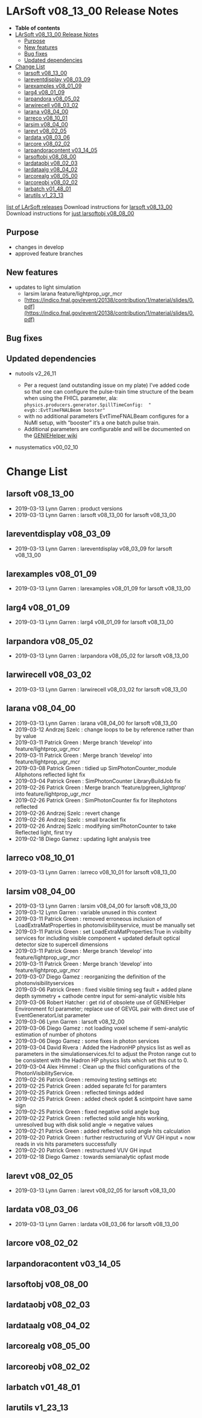 LArSoft v08_13_00 Release Notes
======================================================================

-   **Table of contents**
-   [LArSoft v08_13_00 Release Notes](#LArSoft-v08_13_00-Release-Notes)
    -   [Purpose](#Purpose)
    -   [New features](#New-features)
    -   [Bug fixes](#Bug-fixes)
    -   [Updated dependencies](#Updated-dependencies)
-   [Change List](#Change-List)
    -   [larsoft v08_13_00](#larsoft-v08_13_00)
    -   [lareventdisplay v08_03_09](#lareventdisplay-v08_03_09)
    -   [larexamples v08_01_09](#larexamples-v08_01_09)
    -   [larg4 v08_01_09](#larg4-v08_01_09)
    -   [larpandora v08_05_02](#larpandora-v08_05_02)
    -   [larwirecell v08_03_02](#larwirecell-v08_03_02)
    -   [larana v08_04_00](#larana-v08_04_00)
    -   [larreco v08_10_01](#larreco-v08_10_01)
    -   [larsim v08_04_00](#larsim-v08_04_00)
    -   [larevt v08_02_05](#larevt-v08_02_05)
    -   [lardata v08_03_06](#lardata-v08_03_06)
    -   [larcore v08_02_02](#larcore-v08_02_02)
    -   [larpandoracontent v03_14_05](#larpandoracontent-v03_14_05)
    -   [larsoftobj v08_08_00](#larsoftobj-v08_08_00)
    -   [lardataobj v08_02_03](#lardataobj-v08_02_03)
    -   [lardataalg v08_04_02](#lardataalg-v08_04_02)
    -   [larcorealg v08_05_00](#larcorealg-v08_05_00)
    -   [larcoreobj v08_02_02](#larcoreobj-v08_02_02)
    -   [larbatch v01_48_01](#larbatch-v01_48_01)
    -   [larutils v1_23_13](#larutils-v1_23_13)

[list of LArSoft releases](LArSoft_release_list)
Download instructions for [larsoft v08_13_00](http://scisoft.fnal.gov/scisoft/bundles/larsoft/v08_13_00/larsoft-v08_13_00.html)
Download instructions for [just larsoftobj v08_08_00](http://scisoft.fnal.gov/scisoft/bundles/larsoftobj/v08_08_00/larsoftobj-v08_08_00.html)

Purpose
--------------------

-   changes in develop
-   approved feature branches

New features
------------------------------

-   updates to light simulation
    -   larsim larana feature/lightprop_ugr_mcr
    -   [https://indico.fnal.gov/event/20138/contribution/1/material/slides/0.pdf](https://indico.fnal.gov/event/20138/contribution/1/material/slides/0.pdf)

Bug fixes
------------------------

Updated dependencies
----------------------------------------------

-   nutools v2_26_11
    -   Per a request (and outstanding issue on my plate) I’ve added code so that one can configure the pulse-train time structure of the beam when using the FHICL parameter, ala: `physics.producers.generator.SpillTimeConfig:  " evgb::EvtTimeFNALBeam booster"`
    -   with no additional parameters EvtTimeFNALBeam configures for a NuMI setup, with “booster” it’s a one batch pulse train.
    -   Additional parameters are configurable and will be documented on the [GENIEHelper wiki](https://cdcvs.fnal.gov/redmine/projects/nutools/wiki/GENIEHelper)

-   nusystematics v00_02_10

Change List
============================

larsoft v08_13_00
------------------------------------------

-   2019-03-13 Lynn Garren : product versions
-   2019-03-13 Lynn Garren : larsoft v08_13_00 for larsoft v08_13_00

lareventdisplay v08_03_09
----------------------------------------------------------

-   2019-03-13 Lynn Garren : lareventdisplay v08_03_09 for larsoft v08_13_00

larexamples v08_01_09
--------------------------------------------------

-   2019-03-13 Lynn Garren : larexamples v08_01_09 for larsoft v08_13_00

larg4 v08_01_09
--------------------------------------

-   2019-03-13 Lynn Garren : larg4 v08_01_09 for larsoft v08_13_00

larpandora v08_05_02
------------------------------------------------

-   2019-03-13 Lynn Garren : larpandora v08_05_02 for larsoft v08_13_00

larwirecell v08_03_02
--------------------------------------------------

-   2019-03-13 Lynn Garren : larwirecell v08_03_02 for larsoft v08_13_00

larana v08_04_00
----------------------------------------

-   2019-03-13 Lynn Garren : larana v08_04_00 for larsoft v08_13_00
-   2019-03-12 Andrzej Szelc : change loops to be by reference rather than by value
-   2019-03-11 Patrick Green : Merge branch ‘develop’ into feature/lightprop_ugr_mcr
-   2019-03-11 Patrick Green : Merge branch ‘develop’ into feature/lightprop_ugr_mcr
-   2019-03-08 Patrick Green : tidied up SimPhotonCounter_module Allphotons reflected light fix
-   2019-03-04 Patrick Green : SimPhotonCounter LibraryBuildJob fix
-   2019-02-26 Patrick Green : Merge branch ‘feature/pgreen_lightprop’ into feature/lightprop_ugr_mcr
-   2019-02-26 Patrick Green : SimPhotonCounter fix for litephotons reflected
-   2019-02-26 Andrzej Szelc : revert change
-   2019-02-26 Andrzej Szelc : small bracket fix
-   2019-02-26 Andrzej Szelc : modifying simPhotonCounter to take Reflected light, first try
-   2019-02-18 Diego Gamez : updating light analysis tree

larreco v08_10_01
------------------------------------------

-   2019-03-13 Lynn Garren : larreco v08_10_01 for larsoft v08_13_00

larsim v08_04_00
----------------------------------------

-   2019-03-13 Lynn Garren : larsim v08_04_00 for larsoft v08_13_00
-   2019-03-12 Lynn Garren : variable unused in this context
-   2019-03-11 Patrick Green : removed erroneous inclusion of LoadExtraMatProperties in photonvisibilityservice, must be manually set
-   2019-03-11 Patrick Green : set LoadExtraMatProperties:True in visibilty services for including visible component + updated default optical detector size to supercell dimensions
-   2019-03-11 Patrick Green : Merge branch ‘develop’ into feature/lightprop_ugr_mcr
-   2019-03-11 Patrick Green : Merge branch ‘develop’ into feature/lightprop_ugr_mcr
-   2019-03-07 Diego Gamez : reorganizing the definition of the photonvisibilityservices
-   2019-03-06 Patrick Green : fixed visible timing seg fault + added plane depth symmetry + cathode centre input for semi-analytic visible hits
-   2019-03-06 Robert Hatcher : get rid of obsolete use of GENIEHelper Environment fcl parameter; replace use of GEVGL pair with direct use of EventGeneratorList parameter
-   2019-03-06 Lynn Garren : larsoft v08_12_00
-   2019-03-06 Diego Gamez : not loading voxel scheme if semi-analytic estimation of number of photons
-   2019-03-06 Diego Gamez : some fixes in photon services
-   2019-03-04 David Rivera : Added the HadronHP physics list as well as parameters in the simulationservices.fcl to adjust the Proton range cut to be consistent with the Hadron HP physics lists which set this cut to 0.
-   2019-03-04 Alex Himmel : Clean up the fhicl configurations of the PhotonVisibilityService.
-   2019-02-26 Patrick Green : removing testing settings etc
-   2019-02-25 Patrick Green : added separate fcl for paramters
-   2019-02-25 Patrick Green : reflected timings added
-   2019-02-25 Patrick Green : added check opdet & scintpoint have same sign
-   2019-02-25 Patrick Green : fixed negative solid angle bug
-   2019-02-22 Patrick Green : reflected solid angle hits working, unresolved bug with disk solid angle -\> negative values
-   2019-02-21 Patrick Green : added reflected solid angle hits calculation
-   2019-02-20 Patrick Green : further restructuring of VUV GH input + now reads in vis hits parameters successfully
-   2019-02-20 Patrick Green : restructured VUV GH input
-   2019-02-18 Diego Gamez : towards semianalytic opfast mode

larevt v08_02_05
----------------------------------------

-   2019-03-13 Lynn Garren : larevt v08_02_05 for larsoft v08_13_00

lardata v08_03_06
------------------------------------------

-   2019-03-13 Lynn Garren : lardata v08_03_06 for larsoft v08_13_00

larcore v08_02_02
------------------------------------------

larpandoracontent v03_14_05
--------------------------------------------------------------

larsoftobj v08_08_00
------------------------------------------------

lardataobj v08_02_03
------------------------------------------------

lardataalg v08_04_02
------------------------------------------------

larcorealg v08_05_00
------------------------------------------------

larcoreobj v08_02_02
------------------------------------------------

larbatch v01_48_01
--------------------------------------------

larutils v1_23_13
------------------------------------------

